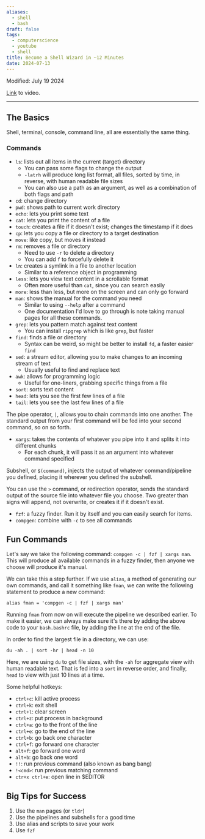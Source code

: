 ```yaml
---
aliases:
  - shell
  - bash
draft: false
tags:
  - computerscience
  - youtube
  - shell
title: Become a Shell Wizard in ~12 Minutes
date: 2024-07-13
---
```

Modified: July 19 2024 

[Link](https://www.y/woutube.comatch?v=IYZDIhfAUM0&list=PLU-P2PlzpIf3EpWfxk-Mu_ZVJVS5Wb-_e&index=22) to video.

-------------------------------------------------------------------------------
## **The Basics**

Shell, terminal, console, command line, all are essentially the same thing.

### **Commands**

- `ls`: lists out all items in the current (target) directory
	- You can pass some flags to change the output
	- `-latrh` will produce long list format, all files, sorted by time, in reverse, with human readable file sizes
	- You can also use a path as an argument, as well as a combination of both flags and path
- `cd`: change directory
- `pwd`: shows path to current work directory
- `echo`: lets you print some text
- `cat`: lets you print the content of a file
- `touch`: creates a file if it doesn't exist; changes the timestamp if it does
- `cp`: lets you copy a file or directory to a target destination
- `move`: like copy, but moves it instead
- `rm`: removes a file or directory
	- Need to use `-r` to delete a directory
	- You can add `f` to forcefully delete it
- `ln`: creates a symlink in a file to another location
	- Similar to a reference object in programming
- `less`: lets you view text content in a scrollable format
	- Often more useful than `cat`, since you can search easily
- `more`: less than less, but more on the screen and can only go forward
- `man`: shows the manual for the command you need
	- Similar to using `--help` after a command
	- One documentation I'd love to go through is note taking manual pages for all these commands.
- `grep`: lets you pattern match against text content
	- You can install `ripgrep` which is like `grep`, but faster
- `find`: finds a file or directory 
	- Syntax can be weird, so might be better to install `fd`, a faster easier `find`
- `sed`: a stream editor, allowing you to make changes to an incoming stream of text
	- Usually useful to find and replace text
- `awk`: allows for programming logic
	- Useful for one-liners, grabbing specific things from a file
- `sort`: sorts text content
- `head`: lets you see the first few lines of a file
- `tail`: lets you see the last few lines of a file

The pipe operator, `|`, allows you to chain commands into one another. The standard output from your first command will be fed into your second command, so on so forth.

 - `xargs`: takes the contents of whatever you pipe into it and splits it into different chunks
	 - For each chunk, it will pass it as an argument into whatever command specified

Subshell, or `$(command)`, injects the output of whatever command/pipeline you defined, placing it wherever you defined the subshell.

You can use the `>` command, or redirection operator, sends the standard output of the source file into whatever file you choose. Two greater than signs will append, not overwrite, or creates it if it doesn't exist.

 - `fzf`: a fuzzy finder. Run it by itself and you can easily search for items.
 - `compgen`: combine with `-c` to see all commands


## **Fun Commands**

Let's say we take the following command: `compgen -c | fzf | xargs man`. This will produce all available commands in a fuzzy finder, then anyone we choose will produce it's manual.  

We can take this a step further. If we use `alias`, a method of generating our own commands, and call it something like `fman`, we can write the following statement to produce a new command:

```
alias fman = 'compgen -c | fzf | xargs man'
```

Running `fman` from now on will execute the pipeline we described earlier. To make it easier, we can always make sure it's there by adding the above code to your `bash.bashrc` file, by adding the line at the end of the file.

In order to find the largest file in a directory, we can use:

```
du -ah . | sort -hr | head -n 10
```

Here, we are using `du` to get file sizes, with the `-ah` for aggregate view with human readable text. That is fed into a `sort` in reverse order, and finally, `head` to view with just 10 lines at a time.


Some helpful hotkeys:
- `ctrl+c`: kill active process
- `ctrl+k`: exit shell
- `ctrl+l`: clear screen
- `ctrl+z`: put process in background
- `ctrl+a`: go to the front of the line
- `ctrl+e`: go to the end of the line
- `ctrl+b`: go back one character
- `ctrl+f`: go forward one character
- `alt+f`: go forward one word
- `alt+b`: go back one word
- `!!`: run previous command (also known as bang bang)
- `!<cmd>`: run previous matching command
- `ctr+x ctrl+e`: open line in $EDITOR

## **Big Tips for Success**
1. Use the `man` pages (or `tldr`)
2. Use the pipelines and subshells for a good time
3. Use alias and scripts to save your work
4. Use `fzf`